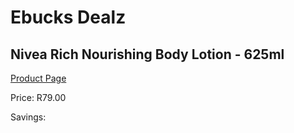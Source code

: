 
# Ebucks Dealz
## Nivea Rich Nourishing Body Lotion - 625ml
[Product Page](https://www.ebucks.com/web/shop/productSelected.do?prodId=602897669&catId=908607666)

Price: R79.00

Savings: 


	